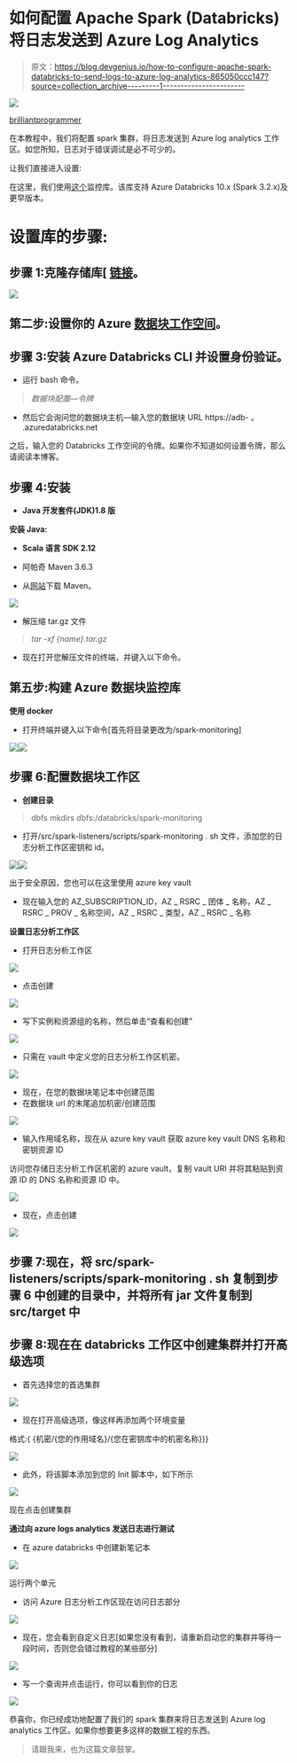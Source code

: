 # 如何配置 Apache Spark (Databricks)将日志发送到 Azure Log Analytics

> 原文：<https://blog.devgenius.io/how-to-configure-apache-spark-databricks-to-send-logs-to-azure-log-analytics-865050ccc147?source=collection_archive---------1----------------------->

![](img/7f48c11262e4bd6c7e1f595fcf1c0522.png)

[brilliantprogrammer](http://www.brilliantprogrammer.com)

在本教程中，我们将配置 spark 集群，将日志发送到 Azure log analytics 工作区。如您所知，日志对于错误调试是必不可少的。

让我们直接进入设置:

在这里，我们使用[这个](https://github.com/mspnp/spark-monitoring)监控库。该库支持 Azure Databricks 10.x (Spark 3.2.x)及更早版本。

# 设置库的步骤:

## 步骤 1:克隆存储库[ [链接](https://github.com/mspnp/spark-monitoring.git)。

![](img/e6a1d4a2a24deade92036ada644c424e.png)

## 第二步:设置你的 Azure [数据块工作空间](https://docs.microsoft.com/azure/azure-databricks/quickstart-create-databricks-workspace-portal)。

## 步骤 3:安装 Azure Databricks CLI 并设置身份验证。

*   运行 bash 命令。

> *数据块配置—令牌*

*   然后它会询问您的数据块主机—输入您的数据块 URL https://adb- <workspace-id>。 <random-number>.azuredatabricks.net</random-number></workspace-id>

之后，输入您的 Databricks 工作空间的令牌。如果你不知道如何设置令牌，那么请阅读本博客。

## 步骤 4:安装

*   **Java 开发套件(JDK)1.8 版**

**安装 Java:**

*   **Scala 语言 SDK 2.12**

*   阿帕奇 Maven 3.6.3
*   从[网站](https://maven.apache.org/download.cgi)下载 Maven。

![](img/0e736b8407329f14343a804936ea171b.png)

*   解压缩 tar.gz 文件

> *tar -xf {name}.tar.gz*

*   现在打开您解压文件的终端，并键入以下命令。

## **第五步:构建 Azure 数据块监控库**

**使用 docker**

*   打开终端并键入以下命令[首先将目录更改为/spark-monitoring]

![](img/21088ce51ee8dd77f7ac6a3a395c21c1.png)![](img/f72c22cdfc09dec966e386a5a05885b6.png)

## 步骤 6:配置数据块工作区

*   **创建目录**

> dbfs mkdirs dbfs:/databricks/spark-monitoring

*   打开/src/spark-listeners/scripts/spark-monitoring . sh 文件，添加您的日志分析工作区密钥和 id。

![](img/68dd9322768efa6adf5bc1491303d1c7.png)![](img/6bbbd3a7110dae4e072e1a4511433847.png)

出于安全原因，您也可以在这里使用 azure key vault

*   现在输入您的 AZ_SUBSCRIPTION_ID，AZ _ RSRC _ 团体 _ 名称，AZ _ RSRC _ PROV _ 名称空间，AZ _ RSRC _ 类型，AZ _ RSRC _ 名称

**设置日志分析工作区**

*   打开日志分析工作区

![](img/2a16df3b72d3c87f3920ddccee6a1ad9.png)

*   点击创建

![](img/fae5856d324cbcaba5084eb1e04c928d.png)

*   写下实例和资源组的名称，然后单击“查看和创建”

![](img/d19dbc2c98a90243bef0e42e373b5cee.png)

*   只需在 vault 中定义您的日志分析工作区机密。

![](img/fedc41e4848900b6286f4aa6c9dc9974.png)

*   现在，在您的数据块笔记本中创建范围
*   在数据块 url 的末尾追加机密/创建范围

![](img/402b0825f2104dc9087a780496d5a2e0.png)

*   输入作用域名称，现在从 azure key vault 获取 azure key vault DNS 名称和密钥资源 ID

访问您存储日志分析工作区机密的 azure vault，复制 vault URI 并将其粘贴到资源 ID 的 DNS 名称和资源 ID 中。

![](img/a48087579926fb0c8dc60bcec0d13543.png)

*   现在，点击创建

![](img/557302a8bc1a39ad4d0f3495106eec2c.png)

## 步骤 7:现在，将 src/spark-listeners/scripts/spark-monitoring . sh 复制到步骤 6 中创建的目录中，并将所有 jar 文件复制到 src/target 中

## 步骤 8:现在在 databricks 工作区中创建集群并打开高级选项

*   首先选择您的首选集群

![](img/eb170815c7cc1652424eb1bf34a1ff03.png)

*   现在打开高级选项，像这样再添加两个环境变量

格式:{ {机密/{您的作用域名}/{您在密钥库中的机密名称}}}

![](img/9c95f3985c1c9d80b858994855a09db3.png)

*   此外，将该脚本添加到您的 Init 脚本中，如下所示

![](img/b270752d52fdb8b591711e15d2eb5607.png)

现在点击创建集群

**通过向 azure logs analytics 发送日志进行测试**

*   在 azure databricks 中创建新笔记本

![](img/c571ef8cb50556067134e4396dfdc009.png)

运行两个单元

*   访问 Azure 日志分析工作区现在访问日志部分

![](img/388d05930d0ce077d817d69324e036b1.png)

*   现在，您会看到自定义日志[如果您没有看到，请重新启动您的集群并等待一段时间，否则您会错过教程的某些部分]

![](img/0dd243cc4daaa9d154b51107b25e48f1.png)

*   写一个查询并点击运行，你可以看到你的日志

![](img/ba0d3fd3ecee26ad65ff7815e2ff4a68.png)

恭喜你，你已经成功地配置了我们的 spark 集群来将日志发送到 Azure log analytics 工作区。如果你想要更多这样的数据工程的东西。

> 请跟我来，也为这篇文章鼓掌。